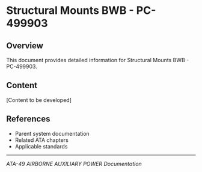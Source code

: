# Structural Mounts BWB - PC-499903

## Overview

This document provides detailed information for Structural Mounts BWB - PC-499903.

## Content

[Content to be developed]

## References

- Parent system documentation
- Related ATA chapters
- Applicable standards

---

*ATA-49 AIRBORNE AUXILIARY POWER Documentation*
